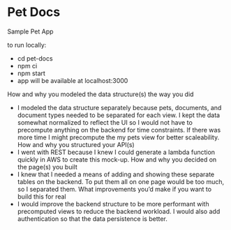 # Pet Docs
Sample Pet App

to run locally:
- cd pet-docs
- npm ci
- npm start
- app will be available at localhost:3000


How and why you modeled the data structure(s) the way you did
- I modeled the data structure separately because pets, documents, and document types needed to be separated for each view. I kept the data somewhat normalized to reflect the UI so I would not have to precompute anything on the backend for time constraints. If there was more time I might precompute the my pets view for better scaleability.
How and why you structured your API(s)
- I went with REST because I knew I could generate a lambda function quickly in AWS to create this mock-up.
How and why you decided on the page(s) you built
- I knew that I needed a means of adding and showing these separate tables on the backend. To put them all on one page would be too much, so I separated them.
What improvements you’d make if you want to build this for real
- I would improve the backend structure to be more performant with precomputed views to reduce the backend workload. I would also add authentication so that the data persistence is better.

